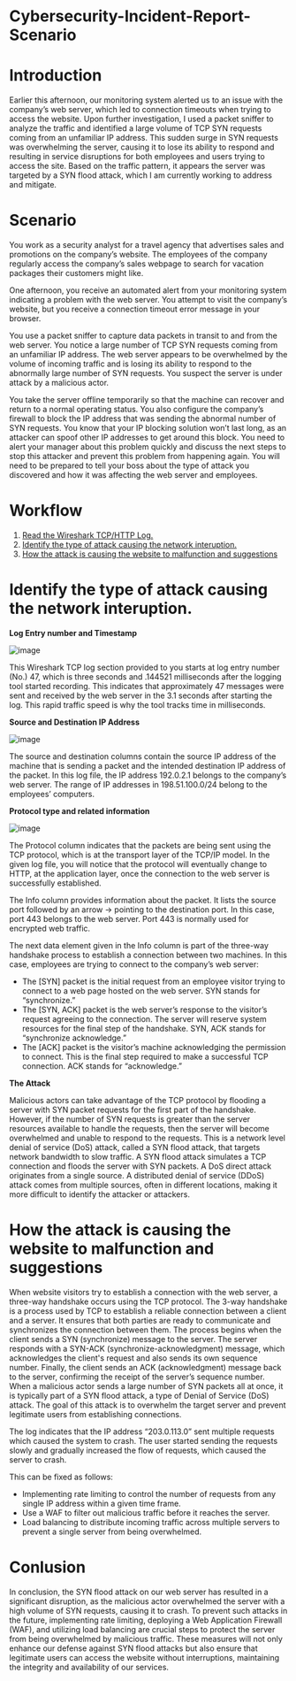 # Cybersecurity-Incident-Report-Scenario

# Introduction

Earlier this afternoon, our monitoring system alerted us to an issue with the company’s web server, which led to connection timeouts when trying to access the website. Upon further investigation, I used a packet sniffer to analyze the traffic and identified a large volume of TCP SYN requests coming from an unfamiliar IP address. This sudden surge in SYN requests was overwhelming the server, causing it to lose its ability to respond and resulting in service disruptions for both employees and users trying to access the site. Based on the traffic pattern, it appears the server was targeted by a SYN flood attack, which I am currently working to address and mitigate.

# Scenario

You work as a security analyst for a travel agency that advertises sales and promotions on the company’s website. The employees of the company regularly access the company’s sales webpage to search for vacation packages their customers might like. 

One afternoon, you receive an automated alert from your monitoring system indicating a problem with the web server. You attempt to visit the company’s website, but you receive a connection timeout error message in your browser.

You use a packet sniffer to capture data packets in transit to and from the web server. You notice a large number of TCP SYN requests coming from an unfamiliar IP address. The web server appears to be overwhelmed by the volume of incoming traffic and is losing its ability to respond to the abnormally large number of SYN requests. You suspect the server is under attack by a malicious actor. 

You take the server offline temporarily so that the machine can recover and return to a normal operating status. You also configure the company’s firewall to block the IP address that was sending the abnormal number of SYN requests. You know that your IP blocking solution won’t last long, as an attacker can spoof other IP addresses to get around this block. You need to alert your manager about this problem quickly and discuss the next steps to stop this attacker and prevent this problem from happening again. You will need to be prepared to tell your boss about the type of attack you discovered and how it was affecting the web server and employees.

# Workflow

1. [Read the Wireshark TCP/HTTP Log.](https://github.com/SMUGLER79/Cybersecurity-Incident-Report-Scenario/blob/main/Wireshark%20TCP_HTTP%20log.xlsx)
2. [Identify the type of attack causing the network interuption.](#Identify-the-type-of-attack-causing-the-network-interuption.)
3. [How the attack is causing the website to malfunction and suggestions](#How-the-attack-is-causing-the-website-to-malfunction-and-suggestions)
# Identify the type of attack causing the network interuption.

**Log Entry number and Timestamp**

![image](https://github.com/user-attachments/assets/aaf84d53-41b4-4aaf-871f-6fd58345af94)

This Wireshark TCP log section provided to you starts at log entry number (No.) 47, which is three seconds and .144521 milliseconds after the logging tool started recording. This indicates that approximately 47 messages were sent and received by the web server in the 3.1 seconds after starting the log. This rapid traffic speed is why the tool tracks time in milliseconds. 

**Source and Destination IP Address**

![image](https://github.com/user-attachments/assets/0aba484b-c30a-4ac8-80fc-c1629f8a0b55)

The source and destination columns contain the source IP address of the machine that is sending a packet and the intended destination IP address of the packet. In this log file, the IP address 192.0.2.1 belongs to the company’s web server. The range of IP addresses in 198.51.100.0/24 belong to the employees’ computers.

**Protocol type and related information**

![image](https://github.com/user-attachments/assets/b718d611-8cf0-4b8b-aeea-3a0e22bc8602)

The Protocol column indicates that the packets are being sent using the TCP protocol, which is at the transport layer of the TCP/IP model. In the given log file, you will notice that the protocol will eventually change to HTTP, at the application layer, once the connection to the web server is successfully established.

The Info column provides information about the packet. It lists the source port followed by an arrow → pointing to the destination port. In this case, port 443 belongs to the web server. Port 443 is normally used for encrypted web traffic.

The next data element given in the Info column is part of the three-way handshake process to establish a connection between two machines. In this case, employees are trying to connect to the company’s web server: 

  - The [SYN] packet is the initial request from an employee visitor trying to connect to a web page hosted on the web server. SYN stands for “synchronize.” 
  - The [SYN, ACK] packet is the web server’s response to the visitor’s request agreeing to the connection. The server will reserve system resources for the final step of the handshake. SYN, ACK stands for “synchronize acknowledge.”
  - The [ACK] packet is the visitor’s machine acknowledging the permission to connect. This is the final step required to make a successful TCP connection. ACK stands for “acknowledge.”

**The Attack**

Malicious actors can take advantage of the TCP protocol by flooding a server with SYN packet requests for the first part of the handshake. However, if the number of SYN requests is greater than the server resources available to handle the requests, then the server will become overwhelmed and unable to respond to the requests. This is a network level denial of service (DoS) attack, called a SYN flood attack, that targets network bandwidth to slow traffic. A SYN flood attack simulates a TCP connection and floods the server with SYN packets. A DoS direct attack originates from a single source. A distributed denial of service (DDoS) attack comes from multiple sources, often in different locations, making it more difficult to identify the attacker or attackers.


# How the attack is causing the website to malfunction and suggestions

When website visitors try to establish a connection with the web server, a three-way handshake occurs using the TCP protocol. The 3-way handshake is a process used by TCP to establish a reliable connection between a client and a server. It ensures that both parties are ready to communicate and synchronizes the connection between them. The process begins when the client sends a SYN (synchronize) message to the server. The server responds with a SYN-ACK (synchronize-acknowledgment) message, which acknowledges the client's request and also sends its own sequence number. Finally, the client sends an ACK (acknowledgment) message back to the server, confirming the receipt of the server’s sequence number. When a malicious actor sends a large number of SYN packets all at once, it is typically part of a SYN flood attack, a type of Denial of Service (DoS) attack. The goal of this attack is to overwhelm the target server and prevent legitimate users from establishing connections. 

The log indicates that the IP address “203.0.113.0” sent multiple requests which caused the system to crash. The user started sending the requests slowly and gradually increased the flow of requests, which caused the server to crash. 

This can be fixed as follows:
 - Implementing rate limiting to control the number of requests from any single IP address within a given time frame. 
 - Use a WAF to filter out malicious traffic before it reaches the server.
 - Load balancing to distribute incoming traffic across multiple servers to prevent a single server from being overwhelmed.


# Conlusion

In conclusion, the SYN flood attack on our web server has resulted in a significant disruption, as the malicious actor overwhelmed the server with a high volume of SYN requests, causing it to crash. To prevent such attacks in the future, implementing rate limiting, deploying a Web Application Firewall (WAF), and utilizing load balancing are crucial steps to protect the server from being overwhelmed by malicious traffic. These measures will not only enhance our defense against SYN flood attacks but also ensure that legitimate users can access the website without interruptions, maintaining the integrity and availability of our services.
